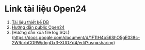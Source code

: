 # Link tài liệu Open24
1. [Tài liệu thiết kế DB](https://docs.google.com/spreadsheets/d/11HhJ6C3Ew5UdVjYIWuRQjgNLX5LSKToVX2f6F6tk-hU/edit?usp=sharing)
2. [Hướng dẫn public Open24](https://docs.google.com/document/d/189MJhpOG3VM0CapyHgfJI1fGjWUymvbCwEYQpazRye4/edit?usp=sharing)  
3. [Hướng dẫn xóa file log SQL) (https://docs.google.com/document/d/1FTtH4o56ShO5gE038c-2WRcrbCORWjdngOx3-XUOZd4/edit?usp=sharing)


